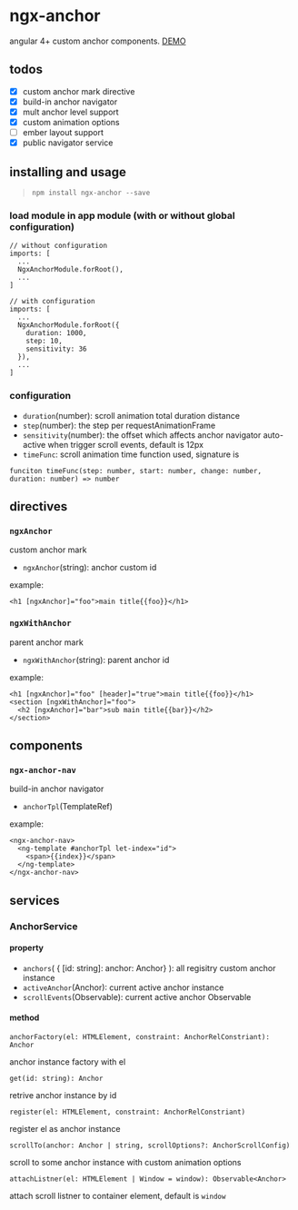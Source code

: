 # ngx-anchor
angular 4+ custom anchor components. [DEMO][demo]

## todos
* [x] custom anchor mark directive
* [x] build-in anchor navigator
* [x] mult anchor level support
* [x] custom animation options
* [ ] ember layout support
* [x] public navigator service

## installing and usage
> ``npm install ngx-anchor --save``

### load module in app module (with or without global configuration)

```
// without configuration
imports: [
  ...
  NgxAnchorModule.forRoot(),
  ...
]

// with configuration
imports: [
  ...
  NgxAnchorModule.forRoot({
    duration: 1000,
    step: 10,
    sensitivity: 36
  }),
  ...
]
```

### configuration
* ``duration``(number): scroll animation total duration distance
* ``step``(number): the step per requestAnimationFrame
* ``sensitivity``(number): the offset which affects anchor navigator auto-active when trigger scroll events, default is 12px
* ``timeFunc``: scroll animation time function used, signature is 
```
funciton timeFunc(step: number, start: number, change: number, duration: number) => number
```

## directives
### ``ngxAnchor``
custom anchor mark

* ``ngxAnchor``(string): anchor custom id

example:
```
<h1 [ngxAnchor]="foo">main title{{foo}}</h1>
```

### ``ngxWithAnchor``
parent anchor mark

* ``ngxWithAnchor``(string): parent anchor id

example:
```
<h1 [ngxAnchor]="foo" [header]="true">main title{{foo}}</h1>
<section [ngxWithAnchor]="foo">
  <h2 [ngxAnchor]="bar">sub main title{{bar}}</h2>
</section>
```

## components
### ``ngx-anchor-nav``
build-in anchor navigator

* ``anchorTpl``(TemplateRef)

example:
```
<ngx-anchor-nav>
  <ng-template #anchorTpl let-index="id">
    <span>{{index}}</span>
  </ng-template>
</ngx-anchor-nav>
```

## services
### AnchorService
#### property
* ``anchors``( { [id: string]: anchor: Anchor} ): all regisitry custom anchor instance
* ``activeAnchor``(Anchor): current active anchor instance
* ``scrollEvents``(Observable): current active anchor Observable

#### method
```
anchorFactory(el: HTMLElement, constraint: AnchorRelConstriant): Anchor
```
anchor instance factory with el

```
get(id: string): Anchor
```
retrive anchor instance by id 

```
register(el: HTMLElement, constraint: AnchorRelConstriant)
```
register el as anchor instance

```
scrollTo(anchor: Anchor | string, scrollOptions?: AnchorScrollConfig)
```
scroll to some anchor instance with custom animation options

```
attachListner(el: HTMLElement | Window = window): Observable<Anchor>
```
attach scroll listner to container element, default is ``window``



[demo]: http://littlelyon.com/ngx-anchor/
